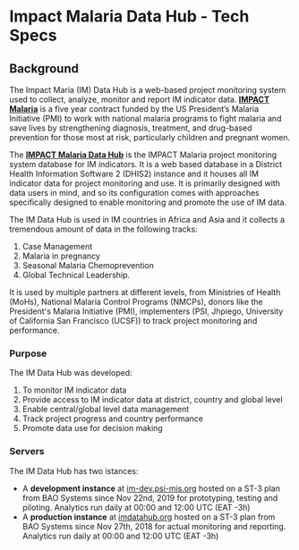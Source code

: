 
# Impact Malaria Data Hub - Tech Specs

## Background

The Impact Maria (IM) Data Hub is a web-based project monitoring system used to collect, analyze, monitor and report IM indicator data. [__IMPACT Malaria__](https://imdpactmalaria.org) is a five year contract funded by the US President’s Malaria Initiative (PMI) to work with national malaria programs to fight malaria and save lives by strengthening diagnosis, treatment, and drug-based prevention for those most at risk, particularly children and pregnant women.

The [__IMPACT Malaria Data Hub__](https://imdatahub.org) is the IMPACT Malaria project monitoring system database for IM indicators. It is a web based database in a District Health Information Software 2 (DHIS2) instance and it houses all IM indicator data for project monitoring and use. It is primarily designed with data users in mind, and so its configuration comes with approaches specifically designed to enable monitoring and promote the use of IM data.

The IM Data Hub is used in IM countries in Africa and Asia and it collects a tremendous amount of data in the following tracks:

1.  Case Management
2.  Malaria in pregnancy 
3.  Seasonal Malaria Chemoprevention
4.  Global Technical Leadership.

It is used by multiple partners at different levels, from Ministries of Health (MoHs), National Malaria Control Programs (NMCPs), donors like the President's Malaria Initiative (PMI), implementers (PSI, Jhpiego, University of California San Francisco (UCSF)) to track project monitoring and performance.

### Purpose
The IM Data Hub was developed:

1. To monitor IM indicator data
2. Provide access to IM indicator data at district, country and global level
3. Enable central/global level data management
4. Track project progress and country performance 
5. Promote data use for decision making

### Servers
The IM Data Hub has two istances:

- A __development instance__ at [im-dev.psi-mis.org](https://im-dev.psi-mis.org) hosted on a ST-3 plan from BAO Systems since Nov 22nd, 2019 for prototyping, testing and piloting. Analytics run daily at 00:00 and 12:00 UTC (EAT -3h)
- A __production instance__ at [imdatahub.org](https://imdatahub.org) hosted on a ST-3 plan from BAO Systems since Nov 27th, 2018 for actual monitoring and reporting. Analytics run daily at 00:00 and 12:00 UTC (EAT -3h)
